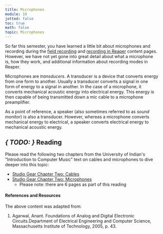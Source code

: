```yaml
---
title: Microphones
module: 10
jotted: false
toc: true
math: false
topic: Microphones
---
```


So far this semester, you have learned a little bit about microphones and recording during the [field recording]({{site.baseurl}}/modules/week-3/field-recording/) and [recording in Reaper]({{site.baseurl}}/modules/week-5/record-in-reaper/) content pages. However, we have not yet gone into great detail about what a microphone is, how they work, and additional information about recording modes in Reaper.

Microphones are _transducers_. A transducer is a device that converts energy from one form to another. Usually a transducer converts a signal in one form of energy to a signal in another. In the case of a microphone, it converts mechanical acoustic energy into electrical energy. This energy is then capable of being transmitted down a mic cable to a microphone preamplifier.

As a point of reference, a speaker (also sometimes referred to as _sound monitor_) is also a transducer. However, whereas a microphone converts mechanical energy to electrical, a speaker converts electrical energy to mechanical acoustic energy.

## **_{ TODO: }_** Reading

Please read the following two chapters from the University of Indian's "Introduction to Computer Music" text on cables and microphones to dive deeper into this topic:

- [Studio Gear Chapter Two: Cables](https://cmtext.indiana.edu/studio/chapter2_cables.php)
- [Studio Gear Chapter Two: Microphones](https://cmtext.indiana.edu/studio/chapter2_mics.php)
  - Please note: there are 6 pages as part of this reading




<div class="ref">
<h4>References and Resources</h4>

The above content was adapted from:

<ol>
<li>Agarwal, Anant. Foundations of Analog and Digital Electronic Circuits.Department of Electrical Engineering and Computer Science, Massachusetts Institute of Technology, 2005, p. 43.</li>
</ol>
</div>
